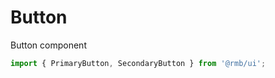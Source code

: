 # Button

Button component
```js
import { PrimaryButton, SecondaryButton } from '@rmb/ui';
```

<!-- STORY -->
